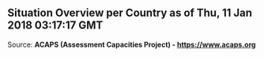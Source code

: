 ## Situation Overview per Country as of Thu, 11 Jan 2018 03:17:17 GMT

Source: **ACAPS (Assessment Capacities Project) - https://www.acaps.org**